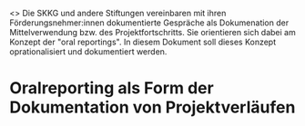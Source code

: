 <> Die SKKG und andere Stiftungen vereinbaren mit ihren Förderungsnehmer:innen dokumentierte Gespräche als Dokumenation der Mittelverwendung bzw. des Projektfortschritts. Sie orientieren sich dabei am Konzept der "oral reportings". In diesem Dokument soll dieses Konzept oprationalisiert und dokumentiert werden.

# Oralreporting als Form der Dokumentation von Projektverläufen

